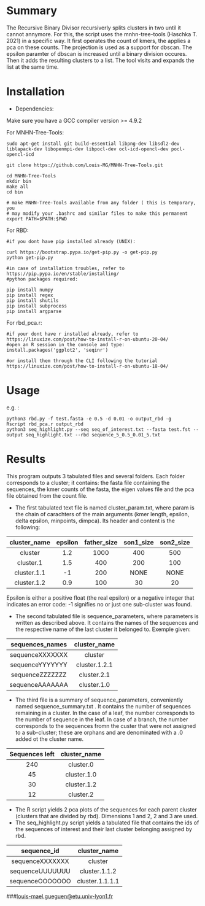 # Summary

The Recursive Binary Divisor recursiverly splits clusters in two until it cannot annymore. For this, the  script uses the mnhn-tree-tools (Haschka T. 2021) in a specific way. It first operates the count of kmers, the applies a pca on these counts. The projection is used as a support for dbscan. The epsilon paramter of dbscan is increased until a binary division occures. Then it adds the resulting clusters to a list. The tool visits and expands the list at the same time.  
# Installation

* Dependencies:

Make sure you have a GCC compiler version >= 4.9.2

For MNHN-Tree-Tools:

```
sudo apt-get install git build-essential libpng-dev libsdl2-dev liblapack-dev libopenmpi-dev libpocl-dev ocl-icd-opencl-dev pocl-opencl-icd

git clone https://github.com/Louis-MG/MNHN-Tree-Tools.git

cd MNHN-Tree-Tools
mkdir bin
make all
cd bin

# make MNHN-Tree-Tools available from any folder ( this is temporary, you
# may modify your .bashrc and similar files to make this permanent
export PATH=$PATH:$PWD
```

For RBD:

```
#if you dont have pip installed already (UNIX):

curl https://bootstrap.pypa.io/get-pip.py -o get-pip.py
python get-pip.py 

#in case of installation troubles, refer to https://pip.pypa.io/en/stable/installing/
#python packages required:

pip install numpy
pip install regex
pip install shutils
pip install subprocess
pip install argparse

```

For rbd_pca.r:

```
#if your dont have r installed already, refer to https://linuxize.com/post/how-to-install-r-on-ubuntu-20-04/
#open an R session in the console and type:
install.packages('ggplot2', 'seqinr')

#or install them through the CLI following the tutorial https://linuxize.com/post/how-to-install-r-on-ubuntu-18-04/

```

# Usage

e.g. :
``` 
python3 rbd.py -f test.fasta -e 0.5 -d 0.01 -o output_rbd -g
Rscript rbd_pca.r output_rbd
python3 seq_highlight.py --seq seq_of_interest.txt --fasta test.fst --output seq_highlight.txt --rbd sequence_5_0.5_0.01_5.txt 
```

# Results

This program outputs 3 tabulated files and several folders. Each folder corresponds to a cluster; it contains: the fasta file 
containing the sequences, the kmer counts of the fasta, the eigen values file and the pca file obtained from the count file. 

* The first tabulated text file is named cluster_param.txt, where param is the chain of carachters of the main arguments (kmer length, 
epsilon, delta epsilon, minpoints, dimpca). Its header and content is the following:

|cluster_name|epsilon|father_size|son1_size|son2_size|
|:----------:|:-----:|:---------:|:-------:|:-------:|
|cluster|1.2|1000|400|500|
|cluster.1|1.5|400|200|100|	
|cluster.1.1|-1|200|NONE|NONE|
|cluster.1.2|0.9|100|30|20|

Epsilon  is either a positive float (the real epsilon) or a negative integer that indicates an error code: -1 signifies no or just one sub-cluster was found.
 
* The second tabulated file is sequence_parameters, where parameters is written as described above. It contains the names of the 
sequences and the respective name of the last cluster it belonged to. Exemple given:

|sequences_names|cluster_name|
|:-------------:|:-----:|
|sequenceXXXXXXX|cluster|
|sequenceYYYYYYY|cluster.1.2.1|
|sequenceZZZZZZZ|cluster.2.1|
|sequenceAAAAAAA|cluster.1.0|

* The third file is a summary of sequence_parameters, conveniently named sequence_summary.txt . It contains the number of sequences 
remaining in a cluster. In the case of a leaf, the number corresponds to the number of sequence in the leaf. In case of a branch, the 
number corresponds to the sequences fromn the custer that were not assigned to a sub-cluster; these are orphans and are denominated with a .0 added ot the cluster name.  

|Sequences left|cluster_name|
|:-:|:--------:|
|240|cluster.0|
|45|cluster.1.0|
|30|cluster.1.2|
|12|cluster.2|

* The R script yields 2 pca plots of the sequences for each parent cluster (clusters that are divided by rbd). Dimensions 1 and 2, 2 and 3 are used.
* The seq_highlight.py script yields a tabulated file that contains the ids of the sequences of interest and their last cluster belonging assigned by rbd.

|sequence_id|cluster_name|
|:---------:|:----------:|
|sequenceXXXXXXX|cluster|
|sequenceUUUUUUU|cluster.1.1.2|
|sequenceOOOOOOO|cluster.1.1.1.1|


###louis-mael.gueguen@etu.univ-lyon1.fr
